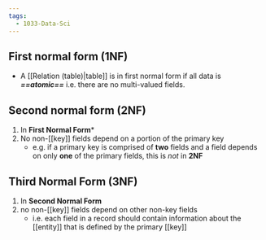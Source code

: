 ```yaml
---
tags:
  - 1033-Data-Sci
---
```

## First normal form (1NF)
- A [[Relation (table)|table]] is in first normal form if all data is ***==atomic==*** i.e. there are no multi-valued fields.

## Second normal form (2NF)
1. In **First Normal Form***
2. No non-[[key]] fields depend on a portion of the primary key
	- e.g. if a primary key is comprised of **two** fields and a field depends on only **one** of the primary fields, this is *not* in **2NF**

## Third Normal Form (3NF)
1. In **Second Normal Form**
2. no non-[[key]] fields depend on other non-key fields
	- i.e. each field in a record should contain information about the [[entity]] that is defined by the primary [[key]]